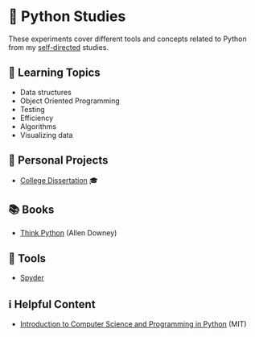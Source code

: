 # :snake: Python Studies

These experiments cover different tools and concepts related to Python from my [self-directed](https://github.com/DanielBrito/self-learning) studies.

## :bookmark_tabs: Learning Topics

- Data structures
- Object Oriented Programming
- Testing
- Efficiency
- Algorithms
- Visualizing data

## :rocket: Personal Projects

- [College Dissertation](https://github.com/DanielBrito/monografia) :mortar_board:

## :books: Books

- [Think Python](https://greenteapress.com/wp/think-python/) (Allen Downey)

## :toolbox: Tools

- [Spyder](https://www.spyder-ide.org/)

## ℹ️ Helpful Content

- [Introduction to Computer Science and Programming in Python](https://github.com/DanielBrito/intro-to-computer-science-python) (MIT)

